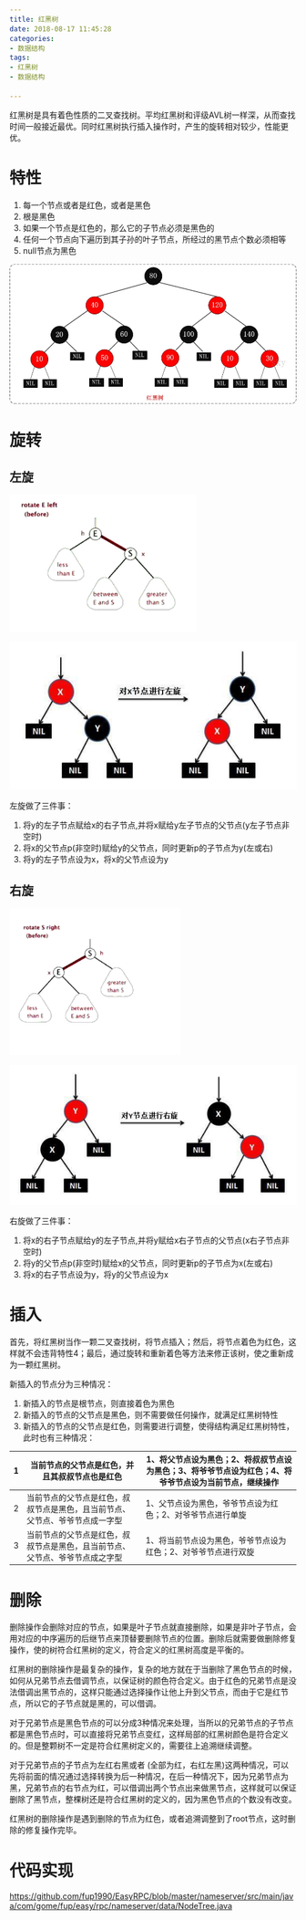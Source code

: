 ```yaml
---
title: 红黑树
date: 2018-08-17 11:45:28
categories:
- 数据结构
tags:
- 红黑树
- 数据结构

---
```


红黑树是具有着色性质的二叉查找树。平均红黑树和评级AVL树一样深，从而查找时间一般接近最优。同时红黑树执行插入操作时，产生的旋转相对较少，性能更优。

# 特性

1. 每一个节点或者是红色，或者是黑色
2. 根是黑色
3. 如果一个节点是红色的，那么它的子节点必须是黑色的
4. 任何一个节点向下遍历到其子孙的叶子节点，所经过的黑节点个数必须相等
5. null节点为黑色

![img](红黑树/红黑树.pne)

# 旋转

## 左旋

![img](红黑树/左旋.gif)

![img](红黑树/左旋.png)

左旋做了三件事： 

1. 将y的左子节点赋给x的右子节点,并将x赋给y左子节点的父节点(y左子节点非空时) 
2. 将x的父节点p(非空时)赋给y的父节点，同时更新p的子节点为y(左或右) 
3. 将y的左子节点设为x，将x的父节点设为y 

## 右旋

![img](红黑树/右旋.gif)

![img](红黑树/右旋.png)

右旋做了三件事： 

1. 将x的右子节点赋给y的左子节点,并将y赋给x右子节点的父节点(x右子节点非空时) 
2. 将y的父节点p(非空时)赋给x的父节点，同时更新p的子节点为x(左或右) 
3. 将x的右子节点设为y，将y的父节点设为x 

# 插入

首先，将红黑树当作一颗二叉查找树，将节点插入；然后，将节点着色为红色，这样就不会违背特性4；最后，通过旋转和重新着色等方法来修正该树，使之重新成为一颗红黑树。

新插入的节点分为三种情况：

1. 新插入的节点是根节点，则直接着色为黑色
2. 新插入的节点的父节点是黑色，则不需要做任何操作，就满足红黑树特性
3. 新插入的节点的父节点是红色，则需要进行调整，使得结构满足红黑树特性，此时也有三种情况：

| 1    | 当前节点的父节点是红色，并且其叔叔节点也是红色               | 1、将父节点设为黑色；2、将叔叔节点设为黑色；3、将爷爷节点设为红色；4、将爷爷节点设为当前节点，继续操作 |
| ---- | ------------------------------------------------------------ | ------------------------------------------------------------ |
| 2    | 当前节点的父节点是红色，叔叔节点是黑色，且当前节点、父节点、爷爷节点成一字型 | 1、父节点设为黑色，爷爷节点设为红色；2、对爷爷节点进行单旋   |
| 3    | 当前节点的父节点是红色，叔叔节点是黑色，且当前节点、父节点、爷爷节点成之字型 | 1、将当前节点设为黑色，爷爷节点设为红色；2、对爷爷节点进行双旋 |

# 删除

删除操作会删除对应的节点，如果是叶子节点就直接删除，如果是非叶子节点，会用对应的中序遍历的后继节点来顶替要删除节点的位置。删除后就需要做删除修复操作，使的树符合红黑树的定义，符合定义的红黑树高度是平衡的。

红黑树的删除操作是最复杂的操作，复杂的地方就在于当删除了黑色节点的时候，如何从兄弟节点去借调节点，以保证树的颜色符合定义。由于红色的兄弟节点是没法借调出黑节点的，这样只能通过选择操作让他上升到父节点，而由于它是红节点，所以它的子节点就是黑的，可以借调。

对于兄弟节点是黑色节点的可以分成3种情况来处理，当所以的兄弟节点的子节点都是黑色节点时，可以直接将兄弟节点变红，这样局部的红黑树颜色是符合定义的。但是整颗树不一定是符合红黑树定义的，需要往上追溯继续调整。

对于兄弟节点的子节点为左红右黑或者 (全部为红，右红左黑)这两种情况，可以先将前面的情况通过选择转换为后一种情况，在后一种情况下，因为兄弟节点为黑，兄弟节点的右节点为红，可以借调出两个节点出来做黑节点，这样就可以保证删除了黑节点，整棵树还是符合红黑树的定义的，因为黑色节点的个数没有改变。

红黑树的删除操作是遇到删除的节点为红色，或者追溯调整到了root节点，这时删除的修复操作完毕。

# 代码实现

<https://github.com/fup1990/EasyRPC/blob/master/nameserver/src/main/java/com/gome/fup/easy/rpc/nameserver/data/NodeTree.java>